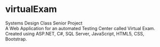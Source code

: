 # virtualExam
Systems Design Class Senior Project <br>
A Web Application for an automated Testing Center called Virtual Exam. <br>
Created using ASP.NET, C#, SQL Server, JavaScript, HTML5, CSS, Bootstrap.
